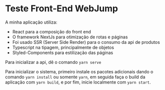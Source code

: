 # Teste Front-End WebJump

A minha aplicação utiliza: 

* React para a composição do front end
* O framework NextJs para otimização de rotas e páginas
* Foi usado SSR (Server Side Render) para o consumo da api de produtos
* Typescript na tipagem, principalmente de objetos
* Styled-Components para estilização das páginas

Para inicializar a api, dê o comando `yarn serve`


Para inicializar o sistema, primeiro instale os pacotes adicionais dando o comando ```yarn install``` ou somente `yarn`, em seguida faça o build da aplicação com `yarn build`, e por fim, inicie localmente com `yarn start`.

